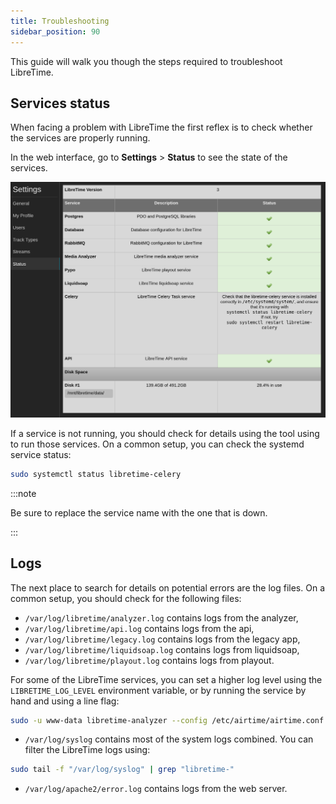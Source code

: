 ```yaml
---
title: Troubleshooting
sidebar_position: 90
---
```


This guide will walk you though the steps required to troubleshoot LibreTime.

## Services status

When facing a problem with LibreTime the first reflex is to check whether the services are properly running.

In the web interface, go to **Settings** > **Status** to see the state of the services.

![](./troubleshooting-status-page.png)

If a service is not running, you should check for details using the tool using to run those services.
On a common setup, you can check the systemd service status:

```bash
sudo systemctl status libretime-celery
```

:::note

Be sure to replace the service name with the one that is down.

:::

## Logs

The next place to search for details on potential errors are the log files.
On a common setup, you should check for the following files:

- `/var/log/libretime/analyzer.log` contains logs from the analyzer,
- `/var/log/libretime/api.log` contains logs from the api,
- `/var/log/libretime/legacy.log` contains logs from the legacy app,
- `/var/log/libretime/liquidsoap.log` contains logs from liquidsoap,
- `/var/log/libretime/playout.log` contains logs from playout.

For some of the LibreTime services, you can set a higher log level using the `LIBRETIME_LOG_LEVEL` environment variable, or by running the service by hand and using a line flag:

```bash
sudo -u www-data libretime-analyzer --config /etc/airtime/airtime.conf --log-level debug
```

- `/var/log/syslog` contains most of the system logs combined. You can filter the LibreTime logs using:

```bash
sudo tail -f "/var/log/syslog" | grep "libretime-"
```

- `/var/log/apache2/error.log` contains logs from the web server.
